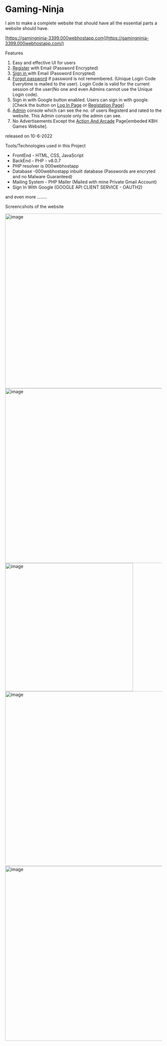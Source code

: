 # Gaming-Ninja

I aim to make a complete website that should have all the essential parts a website should have.

[https://gamingninja-3399.000webhostapp.com](https://gamingninja-3399.000webhostapp.com/)

Features

1. Easy and effective UI for users
2. [Register](https://gamingninja-3399.000webhostapp.com/regis.php) with Email (Password Encrypted)
3. [Sign in ](https://gamingninja-3399.000webhostapp.com/login.php)with Email (Password Encrypted)
4. [Forgot password](https://gamingninja-3399.000webhostapp.com/forgot3.php) if password is not remembered. (Unique Login Code Everytime is mailed to the user). Login Code is valid for the current session of the user(No one and even Admins cannot use the Unique Login code).
5. Sign in with Google button enabled. Users can sign in with google. [Check the button on [Log In Page](https://gamingninja-3399.000webhostapp.com/login.php) or [Registation Page](https://gamingninja-3399.000webhostapp.com/regis.php)]
6. [Admin](https://gamingninja-3399.000webhostapp.com/Gaming%20Website/SuperUser.php) console which can see the no. of users Registerd and rated to the website. This Admin console only the admin can see.
7. No Advertisements Except the [Action And Arcade](https://gamingninja-3399.000webhostapp.com/Gaming%20Website/Action%20And%20Arcade.php) Page[embeded KBH Games Website].

released on 10-6-2022

Tools/Technologies used in this Project

* FrontEnd - HTML, CSS, JavaScript
* BackEnd - PHP - v8.0.7
* PHP resolver is 000webhostapp
* Database -000webhostapp inbuilt database (Passwords are encryted and no Malware Guaranteed)
* Mailing System - PHP Mailer (Mailed with mine Private Gmail Account)
* Sign In With Google (GOOGLE API CLIENT SERVICE - OAUTH2)

and even more ........

Screencshots of the website

<img width="560" alt="image" src="https://user-images.githubusercontent.com/85798085/173012880-96e30267-c48a-434f-849c-12c801bd3183.png">

<img width="560" alt="image" src="https://user-images.githubusercontent.com/85798085/173012969-64c77077-27ed-428a-956a-f312ef87026c.png">

<img width="411" alt="image" src="https://user-images.githubusercontent.com/85798085/173013397-487bc006-de4e-4e87-8f26-cb4ab17f2510.png">

<img width="560" alt="image" src="https://user-images.githubusercontent.com/85798085/173013743-37a9b761-66d9-4d6d-ac7c-df3f5e3800ac.png">

<img width="560" alt="image" src="https://user-images.githubusercontent.com/85798085/173016014-210dcb11-093d-4ca7-ae67-5157904f3511.png">
